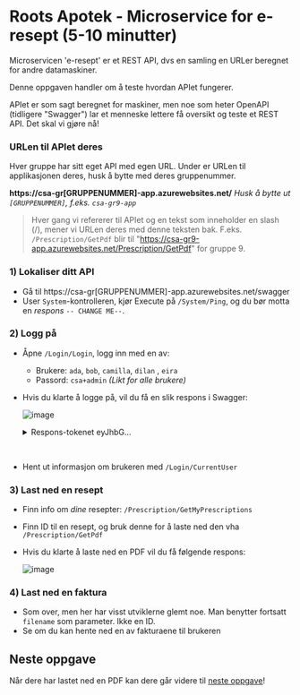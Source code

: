 # Roots Apotek - Microservice for e-resept (5-10 minutter)

Microservicen 'e-resept' er et REST API, dvs en samling en URLer beregnet for andre datamaskiner.

Denne oppgaven handler om å teste hvordan APIet fungerer. 

APIet er som sagt beregnet for maskiner, men noe som heter OpenAPI (tidligere "Swagger") lar et menneske lettere få oversikt og teste et REST API. Det skal vi gjøre nå!

### URLen til APIet deres
Hver gruppe har sitt eget API med egen URL. Under er URLen til applikasjonen deres, husk å bytte med deres gruppenummer. 

**https://csa-gr[GRUPPENUMMER]-app.azurewebsites.net/** *Husk å bytte ut `[GRUPPENUMMER]`, f.eks. `csa-gr9-app`*

> Hver gang vi refererer til APIet og en tekst som inneholder en slash (/), mener vi URLen deres med denne teksten bak. F.eks. `/Prescription/GetPdf` blir til "https://csa-gr9-app.azurewebsites.net/Prescription/GetPdf" for gruppe 9.

### 1) Lokaliser ditt API
- Gå til https://csa-gr[GRUPPENUMMER]-app.azurewebsites.net/swagger
- User `System`-kontrolleren, kjør Execute på `/System/Ping`, og du bør motta en *respons* `-- CHANGE ME--`.

### 2) Logg på
- Åpne `/Login/Login`, logg inn med en av:
  - Brukere: `ada`, `bob`, `camilla`, `dilan` , `eira`
  - Passord: `csa+admin`  *(Likt for alle brukere)*
- Hvis du klarte å logge på, vil du få en slik respons i Swagger:

  ![image](https://user-images.githubusercontent.com/4437745/231814625-7bad51d0-ed19-4efb-897e-149d8fae0bd5.png)
  
  <details>
    <summary>Respons-tokenet eyJhbG...</summary>
    Den lange responsen her (som starter med 'eyJhbG...') kalles et `token`, og fungerer som en tivolibillett. Den slipper deg inn på anlegget, og gir deg lov til å kjøre noen av karusellene, man kanskje ikke alle. Kanskje får dere ulike farger på billettene avhengig av alder eller høyde, slik at hver karusell kan lett sjekke billetten uten å ringe billettselgeren. (Token som starter med `ey` er normalt av typen JWT token, for dem som synes dette var nyttig kunnskap. JWT token inneholder informasjon om brukeren, og kan leses i klartekst, f.eks. på jwt.io, men det en en avsporing i fra dette kurset. : )
</details><br>

- Hent ut informasjon om brukeren med `/Login/CurrentUser`

### 3) Last ned en resept
- Finn info om *dine* resepter: `/Prescription/GetMyPrescriptions`
- Finn ID til en resept, og bruk denne for å laste ned den vha `/Prescription/GetPdf`
- Hvis du klarte å laste ned en PDF vil du få følgende respons:

  ![image](https://user-images.githubusercontent.com/4437745/231814072-8371b082-f4b5-4ef9-8a24-daa5f61c01f4.png)


### 4) Last ned en faktura
- Som over, men her har visst utviklerne glemt noe. Man benytter fortsatt `filename` som parameter. Ikke en ID. 
- Se om du kan hente ned en av fakturaene til brukeren 

## Neste oppgave
Når dere har lastet ned en PDF kan dere går videre til [neste oppgave](./2_les-logger-i-Splunk.md)!

